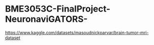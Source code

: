 # BME3053C-FinalProject-NeuronaviGATORS-
https://www.kaggle.com/datasets/masoudnickparvar/brain-tumor-mri-dataset
